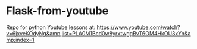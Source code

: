 # Flask-from-youtube
Repo for python 
Youtube lessons at: 
https://www.youtube.com/watch?v=6jxveKOdyNg&amp;list=PLA0M1Bcd0w8yrxtwgqBvT6OM4HkOU3xYn&amp;index=1

